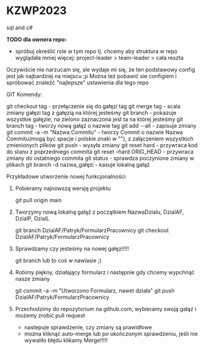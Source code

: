 # KZWP2023
sql and c#

**TODO dla ownera repo:**
- spróbuj określić role w tym repo tj. chcemy aby struktura w repo wyglądała mniej więcej: project-leader > team-leader > cała reszta

Oczywiście nie narzucam się, ale wydaje mi się, że ten podstawowy config jest jak najbardziej na miejscu ;p
Można też pobawić sie configiem i spróbować znaleźć "najlepsze" ustawienia dla tego repo


GIT Komendy:

git checkout tag - przełączenie się do gałęzi tag
git merge tag - scala zmiany gałęzi tag z gałęzią na której jesteśmy
git branch - pokazuje wszystkie gałęzie, na zielono zaznaczona jest ta na której jesteśmy
git branch tag - tworzy nową gałąź o nazwie tag
git add --all - zapisuje zmiany
git commit -a -m "Nazwa Commitu" - tworzy Commit o nazwie Nazwa Commitu(mogą być spacje i polskie znaki w ""), z załączeniem wszystkich zmienionych plików 
git push - wysyła zmiany
git reset hard - przywraca kod do stanu z poprzedniego commita
git reset –hard ORIG_HEAD - przywraca zmiany do ostatniego commita
git status - sprawdza poczynione zmiany w plikach
git branch -d nazwa_gałęzi - kasuje lokalną gałąź

Przykładowe utworzenie nowej funkcjonalności
1. Pobieramy najnowszą wersję projektu

    git pull origin main
    
2. Tworzymy nową lokalną gałąź z początkiem NazwaDzialu, DzialAF, DzialP, DzialL
    
    git branch DzialAF/Patryk/FormularzPracownicy
    git checkout DzialAF/Patryk/FormularzPracownicy
    
3. Sprawdzamy czy jesteśmy na nowej gałęzi!!!!

    git branch
    lub to coś w nawiasie ;)
    
4. Robimy piękny, działający formularz i następnie gdy chcemy wypchnąć nasze zmiany

    git commit -a -m "Utworzono Formularz, nawet działa"
    git push DzialAF/Patryk/FormularzPracownicy
    
5. Przechodzimy do repozytorium na github.com, wybieramy swoją gałąź i możemy zrobić pull request

    - nastepuje sprawdzenie, czy zmiany są prawidłowe
    - można kliknąć auto-merge lub po ukończonym sprawdzeniu, jeśli nie wywaliło błędu klikamy Merge!!!!!
